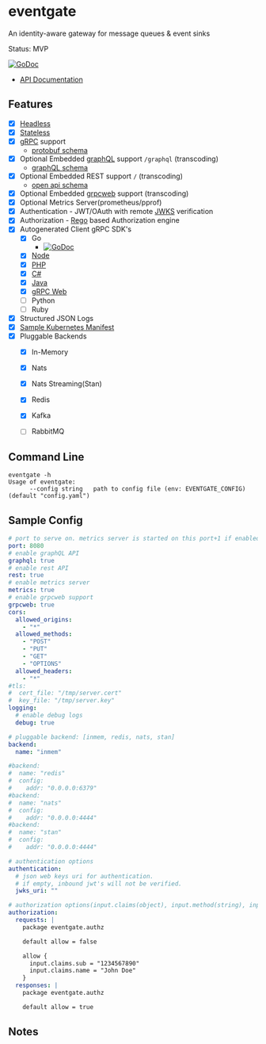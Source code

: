 # eventgate

An identity-aware gateway for message queues & event sinks

Status: MVP

[![GoDoc](https://godoc.org/github.com/autom8ter/eventgate?status.svg)](https://godoc.org/github.com/autom8ter/eventgate/eventgate-client-go)

- [API Documentation](https://autom8ter.github.io/eventgate/)
                                        
## Features
- [x] [Headless](https://en.wikipedia.org/wiki/Headless_software)
- [x] [Stateless](https://nordicapis.com/defining-stateful-vs-stateless-web-services/)
- [x] [gRPC](https://grpc.io/) support
    - [protobuf schema](schema.proto)
- [x] Optional Embedded [graphQL](https://graphql.org/) support `/graphql` (transcoding)
    - [graphQL schema](schema.graphql)
- [x] Optional Embedded REST support `/` (transcoding)
    - [open api schema](schema.swagger.json)
- [x] Optional Embedded [grpcweb](https://grpc.io/docs/platforms/web/basics/) support (transcoding)
- [x] Optional Metrics Server(prometheus/pprof)
- [x] Authentication - JWT/OAuth with remote [JWKS](https://auth0.com/docs/tokens/json-web-tokens/json-web-key-sets) verification
- [x] Authorization - [Rego](https://www.openpolicyagent.org/docs/latest/policy-language/) based Authorization engine
- [x] Autogenerated Client gRPC SDK's
    - [x] Go
        - [![GoDoc](https://godoc.org/github.com/autom8ter/eventgate?status.svg)](https://godoc.org/github.com/autom8ter/eventgate/eventgate-client-go)
    - [x] [Node](./gen/grpc/node)
    - [x] [PHP](./gen/grpc/php)
    - [x] [C#](./gen/grpc/csharp)
    - [x] [Java](./gen/grpc/java)
    - [x] [gRPC Web](./gen/grpc/web)
    - [ ] Python
    - [ ] Ruby
- [x] Structured JSON Logs
- [x] [Sample Kubernetes Manifest](k8s.yaml)
- [x] Pluggable Backends
    - [x] In-Memory
    - [x] Nats
    - [x] Nats Streaming(Stan)
    - [x] Redis
    - [x] Kafka
    - [ ] RabbitMQ

    
## Command Line

```
eventgate -h
Usage of eventgate:
      --config string   path to config file (env: EVENTGATE_CONFIG) (default "config.yaml")
```

## Sample Config

```yaml
# port to serve on. metrics server is started on this port+1 if enabled
port: 8080
# enable graphQL API
graphql: true
# enable rest API
rest: true
# enable metrics server
metrics: true
# enable grpcweb support
grpcweb: true
cors:
  allowed_origins:
    - "*"
  allowed_methods:
    - "POST"
    - "PUT"
    - "GET"
    - "OPTIONS"
  allowed_headers:
    - "*"
#tls:
#  cert_file: "/tmp/server.cert"
#  key_file: "/tmp/server.key"
logging:
  # enable debug logs
  debug: true

# pluggable backend: [inmem, redis, nats, stan]
backend:
  name: "inmem"

#backend:
#  name: "redis"
#  config:
#    addr: "0.0.0.0:6379"
#backend:
#  name: "nats"
#  config:
#    addr: "0.0.0.0:4444"
#backend:
#  name: "stan"
#  config:
#    addr: "0.0.0.0:4444"

# authentication options
authentication:
  # json web keys uri for authentication.
  # if empty, inbound jwt's will not be verified.
  jwks_uri: ""

# authorization options(input.claims(object), input.method(string), input.body(object), input.client_stream(bool), input.server_stream(bool)
authorization:
  requests: |
    package eventgate.authz

    default allow = false

    allow {
      input.claims.sub = "1234567890"
      input.claims.name = "John Doe"
    }
  responses: |
    package eventgate.authz

    default allow = true

```

## Notes

